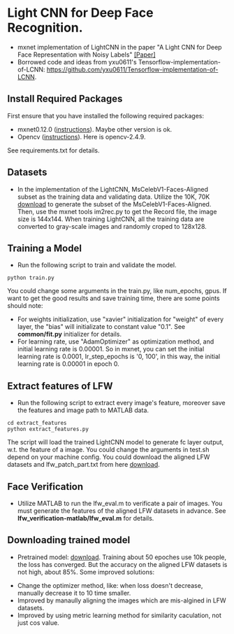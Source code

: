 # Light CNN for Deep Face Recognition.
* mxnet implementation of LightCNN in the paper "A Light CNN for Deep Face Representation with Noisy Labels" [[Paper]](https://arxiv.org/abs/1511.02683)
* Borrowed code and ideas from yxu0611's Tensorflow-implementation-of-LCNN: https://github.com/yxu0611/Tensorflow-implementation-of-LCNN.

## Install Required Packages
First ensure that you have installed the following required packages:
* mxnet0.12.0 ([instructions](https://www.tensorflow.org/install/)). Maybe other version is ok.
* Opencv ([instructions](https://github.com/opencv/opencv)). Here is opencv-2.4.9.

See requirements.txt for details.

## Datasets
* In the implementation of the LightCNN, MsCelebV1-Faces-Aligned subset as the training data and validating data. Utilize the 10K, 70K [download](https://drive.google.com/open?id=1-jC6E2_gtuVLJxtITzSSX4ACKlOiGSat) to generate the subset of the MsCelebV1-Faces-Aligned. Then, use the mxnet tools im2rec.py to get the Record file, the image size is 144x144. When training LightCNN, all the training data are converted to gray-scale images and randomly croped to 128x128.

## Training a Model
* Run the following script to train and validate the model.
```shell
python train.py
```
You could change some arguments in the train.py, like num_epochs, gpus. If want to get the good results and save training time, there are some points should note:
 - For weights initialization,  use "xavier" initialization for "weight" of every layer, the "bias" will initializate to constant value "0.1". See **common/fit.py** initializer for details.
 - For learning rate,  use "AdamOptimizer" as optimization method, and initial learning rate is 0.00001. So in mxnet, you can set the initial learning rate is 0.0001, lr_step_epochs is '0, 100', in this way, the initial learning rate is 0.00001 in epoch 0.

 ## Extract features of LFW
 * Run the following script to extract every image's feature, moreover save the features and image path to MATLAB data.
 ```shell
 cd extract_features
 python extract_features.py
 ```
 The script will load the trained LightCNN model to generate fc layer output, w.t. the feature of a image. You could change the arguments in test.sh depend on your machine config. You could download the aligned LFW datasets and lfw_patch_part.txt from here [download](https://drive.google.com/open?id=1Xq6wITloANkIv66eysMw3ZwW1fv5-adM).

 ## Face Verification
 * Utilize MATLAB to run the lfw_eval.m to verificate a pair of images. You must generate the features of the aligned LFW datasets in advance. See **lfw_verification-matlab/lfw_eval.m** for details. 

## Downloading trained model
* Pretrained model: [download](https://drive.google.com/open?id=1JTneCiIZfITyg_Z2T96WY0hA84BnRDSk). Training about 50 epoches use 10k people, the loss has converged. But the accuracy on the aligned LFW datasets is not high, about 85%. Some improved solutions:
 - Change the optimizer method, like: when loss doesn't decrease, manually decrease it to 10 time smaller.
 - Improved by manaully aligning the images which are mis-algined in LFW datasets.
 - Improved by using metric learning method for similarity caculation, not just cos value.
